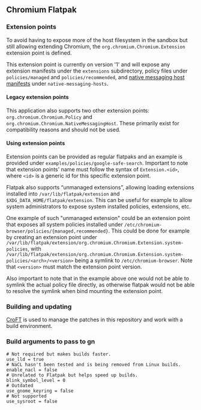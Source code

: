 ## Chromium Flatpak

### Extension points

To avoid having to expose more of the host filesystem in the sandbox but still
allowing extending Chromium, the `org.chromium.Chromium.Extension` extension
point is defined.

This extension point is currently on version '1' and will expose any extension
manifests under the `extensions` subdirectory, policy files under
`policies/managed` and `policies/recommended`, and [native messaging host
manifests](https://developer.chrome.com/docs/apps/nativeMessaging/) under
`native-messaging-hosts`.

#### Legacy extension points

This application also supports two other extension points:
`org.chromium.Chromium.Policy` and `org.chromium.Chromium.NativeMessagingHost`.
These primarily exist for compatibility reasons and should not be used.

#### Using extension points

Extension points can be provided as regular flatpaks and an example is provided
under `examples/policies/google-safe-search`. Important to note that extension
points' name must follow the syntax of `Extension.<id>`, where `<id>` is a
generic id for this specific extension point.

Flatpak also supports “unmanaged extensions”, allowing loading extensions installed
into `/var/lib/flatpak/extension` and `$XDG_DATA_HOME/flatpak/extension`.
This can be useful for example to allow system administrators to expose system installed
policies, extensions, etc.

One example of such "unmanaged extension" could be an extension point that exposes
all system policies installed under `/etc/chromium-browser/policies/{managed,recommended}`.
This could be done for example by creating an extension point under
`/var/lib/flatpak/extension/org.chromium.Chromium.Extension.system-policies`, with
`/var/lib/flatpak/extension/org.chromium.Chromium.Extension.system-policies/<arch>/<version>`
being a symlink to `/etc/chromium-browser`. Note that `<version>` must match the
extension point version.

Also important to note that in the example above one would not be able to symlink the
actual policy file directly, as otherwise flatpak would not be able to resolve the
symlink when bind mounting the extension point.

### Building and updating

[CroFT](https://github.com/refi64/croft) is used to manage the patches in this
repository and work with a build environment.

### Build arguments to pass to gn

```
# Not required but makes builds faster.
use_lld = true
# NaCL hasn't been tested and is being removed from Linux builds.
enable_nacl = false
# Unrelated to Flatpak but helps speed up builds.
blink_symbol_level = 0
# Outdated
use_gnome_keyring = false
# Not supported
use_sysroot = false
```
